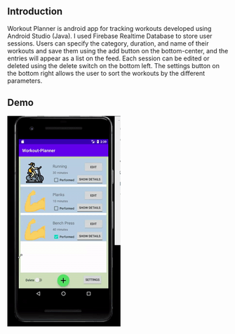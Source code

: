 ## Introduction

Workout Planner is android app for tracking workouts developed using Android Studio (Java). I used Firebase Realtime Database to store user sessions. Users can specify the category, duration, and name of their workouts and save them using the add button on the bottom-center, and the entries will appear as a list on the feed. Each session can be edited or deleted using the delete switch on the bottom left. The settings button on the bottom right allows the user to sort the workouts by the different parameters.
## Demo

![Workout Planner Demo](demo.gif)
